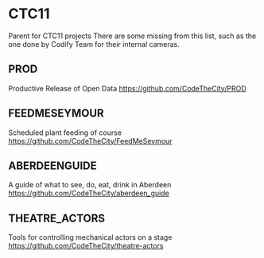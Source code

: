 # CTC11
Parent for CTC11 projects
There are some missing from this list, such as the one done by Codify Team for their internal cameras.

## PROD
Productive Release of Open Data 
https://github.com/CodeTheCity/PROD 

## FEEDMESEYMOUR
Scheduled plant feeding of course
https://github.com/CodeTheCity/FeedMeSeymour 

## ABERDEENGUIDE
A guide of what to see, do, eat, drink in Aberdeen
https://github.com/CodeTheCity/aberdeen_guide 

## THEATRE_ACTORS
Tools for controlling mechanical actors on a stage
https://github.com/CodeTheCity/theatre-actors


